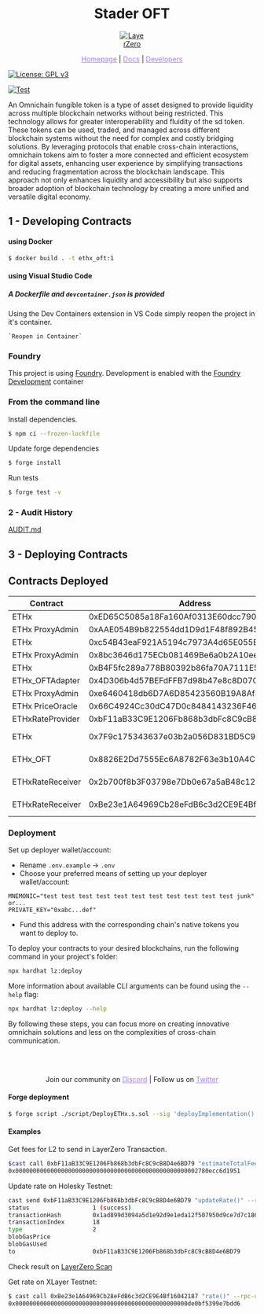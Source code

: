 <h1 align="center">Stader OFT</h1>

<p align="center">
  <a href="https://layerzero.network">
    <img alt="LayerZero" style="max-width: 50px" src="https://d3a2dpnnrypp5h.cloudfront.net/bridge-app/lz.png"/>
  </a>
</p>

<p align="center">
  <a href="https://layerzero.network" style="color: #a77dff">Homepage</a> | <a href="https://docs.layerzero.network/" style="color: #a77dff">Docs</a> | <a href="https://layerzero.network/developers" style="color: #a77dff">Developers</a>
</p>

[![License: GPL v3](https://img.shields.io/badge/License-GPLv3-blue.svg)](https://www.gnu.org/licenses/gpl-3.0)

[![Test](https://github.com/stader-labs/ethx_oft/actions/workflows/ci-image.yml/badge.svg)](https://github.com/stader-labs/ethx_oft/actions/workflows/ci-image.yml)

<p align="left">An Omnichain fungible token is a type of asset designed to provide liquidity across multiple blockchain networks without being restricted. This technology allows for greater interoperability and fluidity of the sd token.  These tokens can be used, traded, and managed across different blockchain systems without the need for complex and costly bridging solutions. By leveraging protocols that enable cross-chain interactions, omnichain tokens aim to foster a more connected and efficient ecosystem for digital assets, enhancing user experience by simplifying transactions and reducing fragmentation across the blockchain landscape. This approach not only enhances liquidity and accessibility but also supports broader adoption of blockchain technology by creating a more unified and versatile digital economy.


## 1 - Developing Contracts

#### using Docker
```bash
$ docker build . -t ethx_oft:1
```
#### using Visual Studio Code

##### A Dockerfile and `devcontainer.json` is provided

Using the Dev Containers extension in VS Code simply reopen the project in it's container.

    `Reopen in Container`

### Foundry

This project is using [Foundry](https://github.com/foundry-rs/foundry). Development is enabled with the [Foundry Development](https://github.com/collectivexyz/foundry) container

### From the command line

Install dependencies.

```bash
$ npm ci --frozen-lockfile
```

Update forge dependencies
```bash
$ forge install
```

Run tests
```bash
$ forge test -v
```

### 2 - Audit History

[AUDIT.md](AUDIT.md)


## 3 - Deploying Contracts

## Contracts Deployed

| Contract         | Address                                    | Network          |
| ---------------- | ------------------------------------------ | ---------------- |
| ETHx             | 0xED65C5085a18Fa160Af0313E60dcc7905E944Dc7 | Arbitrum         |
| ETHx ProxyAdmin  | 0xAAE054B9b822554dd1D9d1F48f892B4585D3bbf0 | Arbitrum         |
| ETHx             | 0xc54B43eaF921A5194c7973A4d65E055E5a1453c2 | Optimism         |
| ETHx ProxyAdmin  | 0x8bc3646d175ECb081469Be6a0b2A10eeE112101C | Optimism         |
| ETHx             | 0xB4F5fc289a778B80392b86fa70A7111E5bE0F859 | Holesky          |
| ETHx_OFTAdapter  | 0x4D306b4d57BEFdFFB7d98b47e8c8D07CE517D9BF | Holesky          |
| ETHx ProxyAdmin  | 0xe6460418db6D7A6D85423560B19A8Af37c1092a4 | Holesky          |
| ETHx PriceOracle | 0x66C4924Cc30dC47D0c8484143236F465F4e37c9E | Holesky          |
| ETHxRateProvider | 0xbF11aB33C9E1206Fb868b3dbFc8C9cB8D4e6BD79 | Holesky          |
| ETHx             | 0x7F9c175343637e03b2a056D831BD5C96d1157ED6 | Arbitrum Sepolia |
| ETHx_OFT         | 0x8826E2Dd7555Ec6A8782F63e3b10A4C7F973b03d | Arbitrum Sepolia |
| ETHxRateReceiver | 0x2b700f8b3F03798e7Db0e67a5aB48c12D10046DE | Arbitrum Sepolia |
| ETHxRateReceiver | 0xBe23e1A64969Cb28eFdB6c3d2CE9E4Bf16042187 | XLayer Testnet   |


### Deployment
Set up deployer wallet/account:

- Rename `.env.example` -> `.env`
- Choose your preferred means of setting up your deployer wallet/account:

```
MNEMONIC="test test test test test test test test test test test junk"
or...
PRIVATE_KEY="0xabc...def"
```

- Fund this address with the corresponding chain's native tokens you want to deploy to.

To deploy your contracts to your desired blockchains, run the following command in your project's folder:

```bash
npx hardhat lz:deploy
```

More information about available CLI arguments can be found using the `--help` flag:

```bash
npx hardhat lz:deploy --help
```

By following these steps, you can focus more on creating innovative omnichain solutions and less on the complexities of cross-chain communication.

<br></br>

<p align="center">
  Join our community on <a href="https://discord-layerzero.netlify.app/discord" style="color: #a77dff">Discord</a> | Follow us on <a href="https://twitter.com/LayerZero_Labs" style="color: #a77dff">Twitter</a>
</p>


#### Forge deployment

```bash
$ forge script ./script/DeployETHx.s.sol --sig 'deployImplementation()' --broadcast --slow --rpc-url ${ARBITRUM_URL} --private-key ${PRIVATE_KEY} --etherscan-api-key ${ARBISCAN_API_KEY} --verifier-url https://api.arbiscan.io/api --verify
```


#### Examples

Get fees for L2 to send in LayerZero Transaction.

```bash
$cast call 0xbF11aB33C9E1206Fb868b3dbFc8C9cB8D4e6BD79 "estimateTotalFee()" --rpc-url ${HOLESKY_URL} 
0x0000000000000000000000000000000000000000000000000002780ecc6d1951
```

Update rate on Holesky Testnet:

```bash
cast send 0xbF11aB33C9E1206Fb868b3dbFc8C9cB8D4e6BD79 "updateRate()" --rpc-url ${HOLESKY_URL} --private-key ${PRIVATE_KEY} --value 694954907998545
status                  1 (success)
transactionHash         0x1ad899d3094a5d1e92d9e1eda12f507950d9ce7d7c18638209ef6e910ebf8d10
transactionIndex        18
type                    2
blobGasPrice            
blobGasUsed             
to                      0xbF11aB33C9E1206Fb868b3dbFc8C9cB8D4e6BD79
```

Check result on [LayerZero Scan](https://testnet.layerzeroscan.com/tx/0x1ad899d3094a5d1e92d9e1eda12f507950d9ce7d7c18638209ef6e910ebf8d10)

Get rate on XLayer Testnet:

```bash
$ cast call 0xBe23e1A64969Cb28eFdB6c3d2CE9E4Bf16042187 "rate()" --rpc-url ${XLAYER_URL}
0x0000000000000000000000000000000000000000000000000de0bf5399e7bdd6
```